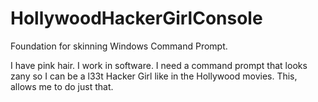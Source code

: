 # HollywoodHackerGirlConsole
Foundation for skinning Windows Command Prompt.

I have pink hair. I work in software. I need a command prompt that looks zany so I can be a l33t Hacker Girl like in the Hollywood movies. This, allows me to do just that.
